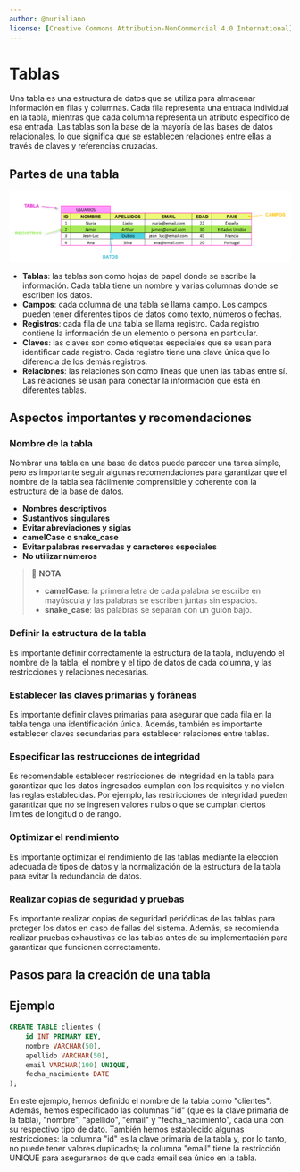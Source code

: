 ```yaml
---
author: @nurialiano
license: [Creative Commons Attribution-NonCommercial 4.0 International](https://creativecommons.org/licenses/by-nc/4.0/legalcode)
---
```


# Tablas

Una tabla es una estructura de datos que se utiliza para almacenar información en filas y columnas. Cada fila representa una entrada individual en la tabla, mientras que cada columna representa un atributo específico de esa entrada. Las tablas son la base de la mayoría de las bases de datos relacionales, lo que significa que se establecen relaciones entre ellas a través de claves y referencias cruzadas.

## Partes de una tabla
![partes de una tabla](img/partes-tablas.png)

- **Tablas**: las tablas son como hojas de papel donde se escribe la información. Cada tabla tiene un nombre y varias columnas donde se escriben los datos.
- **Campos**: cada columna de una tabla se llama campo. Los campos pueden tener diferentes tipos de datos como texto, números o fechas.
- **Registros**: cada fila de una tabla se llama registro. Cada registro contiene la información de un elemento o persona en particular.
- **Claves**: las claves son como etiquetas especiales que se usan para identificar cada registro. Cada registro tiene una clave única que lo diferencia de los demás registros.
- **Relaciones**: las relaciones son como líneas que unen las tablas entre sí. Las relaciones se usan para conectar la información que está en diferentes tablas.

## Aspectos importantes y recomendaciones

### Nombre de la tabla

Nombrar una tabla en una base de datos puede parecer una tarea simple, pero es importante seguir algunas recomendaciones para garantizar que el nombre de la tabla sea fácilmente comprensible y coherente con la estructura de la base de datos. 

- **Nombres descriptivos**
- **Sustantivos singulares**
- **Evitar abreviaciones y siglas**
- **camelCase o snake_case**
- **Evitar palabras reservadas y caracteres especiales**
- **No utilizar números**

>:pencil: **NOTA**
> - **camelCase**: la primera letra de cada palabra se escribe en mayúscula y las palabras se escriben juntas sin espacios.
> - **snake_case**: las palabras se separan con un guión bajo.

### Definir la estructura de la tabla

Es importante definir correctamente la estructura de la tabla, incluyendo el nombre de la tabla, el nombre y el tipo de datos de cada columna, y las restricciones y relaciones necesarias.

### Establecer las claves primarias y foráneas

Es importante definir claves primarias para asegurar que cada fila en la tabla tenga una identificación única. Además, también es importante establecer claves secundarias para establecer relaciones entre tablas.

### Especificar las restrucciones de integridad

Es recomendable establecer restricciones de integridad en la tabla para garantizar que los datos ingresados cumplan con los requisitos y no violen las reglas establecidas. Por ejemplo, las restricciones de integridad pueden garantizar que no se ingresen valores nulos o que se cumplan ciertos límites de longitud o de rango.

### Optimizar el rendimiento

Es importante optimizar el rendimiento de las tablas mediante la elección adecuada de tipos de datos y la normalización de la estructura de la tabla para evitar la redundancia de datos.

### Realizar copias de seguridad y pruebas

Es importante realizar copias de seguridad periódicas de las tablas para proteger los datos en caso de fallas del sistema. Además, se recomienda realizar pruebas exhaustivas de las tablas antes de su implementación para garantizar que funcionen correctamente.

## Pasos para la creación de una tabla

## Ejemplo

~~~sql
CREATE TABLE clientes (
    id INT PRIMARY KEY,
    nombre VARCHAR(50),
    apellido VARCHAR(50),
    email VARCHAR(100) UNIQUE,
    fecha_nacimiento DATE
);
~~~

En este ejemplo, hemos definido el nombre de la tabla como "clientes". Además, hemos especificado las columnas "id" (que es la clave primaria de la tabla), "nombre", "apellido", "email" y "fecha_nacimiento", cada una con su respectivo tipo de dato.
También hemos establecido algunas restricciones: la columna "id" es la clave primaria de la tabla y, por lo tanto, no puede tener valores duplicados; la columna "email" tiene la restricción UNIQUE para asegurarnos de que cada email sea único en la tabla.